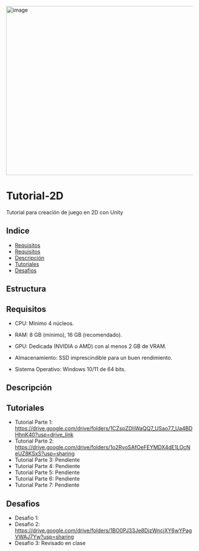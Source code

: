 <img width="680" height="457" alt="image" src="https://github.com/user-attachments/assets/3fc74bb1-a82f-4631-a2f1-ed03e1cb1eed" />


# Tutorial-2D
Tutorial para creación de juego en 2D con Unity

## Indice
- [Requisitos](#Requisitos)
- [Requisitos](#Requisitos)
- [Descripción](#Descripción)
- [Tutoriales](#Tutoriales)
- [Desafios](#Desafios)

## Estructura 



## Requisitos
- CPU: Mínimo 4 núcleos.

- RAM: 8 GB (mínimo), 16 GB (recomendado).

- GPU: Dedicada (NVIDIA o AMD) con al menos 2 GB de VRAM.

- Almacenamiento: SSD imprescindible para un buen rendimiento.

- Sistema Operativo: Windows 10/11 de 64 bits.

## Descripción 


## Tutoriales
- Tutorial Parte 1: https://drive.google.com/drive/folders/1CZspZDliWaQQ7_USao77_Ua4BDHhnK40?usp=drive_link
- Tutorial Parte 2: https://drive.google.com/drive/folders/1o2RyoSAfOeFEYMDX4dE1LOcNeUZ8KSxS?usp=sharing
- Tutorial Parte 3: Pendiente
- Tutorial Parte 4: Pendiente
- Tutorial Parte 5: Pendiente
- Tutorial Parte 6: Pendiente
- Tutorial Parte 7: Pendiente

## Desafios
- Desafio 1: 
- Desafio 2: https://drive.google.com/drive/folders/1BO0PJ33Je8DjzWncjXY6wYPagVWAJ7Yw?usp=sharing
- Desafio 3:  Revisado en clase
